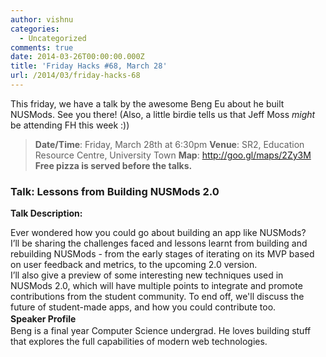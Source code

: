 ```yaml
---
author: vishnu
categories:
  - Uncategorized
comments: true
date: 2014-03-26T00:00:00.000Z
title: 'Friday Hacks #68, March 28'
url: /2014/03/friday-hacks-68
---
```


This friday, we have a talk by the awesome Beng Eu about he built NUSMods. See you there! (Also, a little birdie tells us that Jeff Moss <em>might</em> be attending FH this week :))
<blockquote><strong>Date/Time</strong>: Friday, March 28th at 6:30pm
<strong>Venue</strong>: SR2, Education Resource Centre, University Town
<strong>Map</strong>: <a href="http://goo.gl/maps/2Zy3M">http://goo.gl/maps/2Zy3M</a>
<strong>Free pizza is served before the talks.</strong></blockquote>
<h3>Talk: Lessons from Building NUSMods 2.0</h3>
<strong>Talk Description:</strong>
<div>

<strong style="line-height: 1.5em;"></strong>
<div>
<div>Ever wondered how you could go about building an app like NUSMods?</div>
</div>
<strong style="line-height: 1.5em;"></strong>
<div>I’ll be sharing the challenges faced and lessons learnt from building and rebuilding NUSMods - from the early stages of iterating on its MVP based on user feedback and metrics, to the upcoming 2.0 version.</div>
<strong style="line-height: 1.5em;"></strong>
<div>I’ll also give a preview of some interesting new techniques used in NUSMods 2.0, which will have multiple points to integrate and promote contributions from the student community. To end off, we'll discuss the future of student-made apps, and how you could contribute too.</div>
<strong style="line-height: 1.5em;">Speaker Profile</strong>

</div>
<div>
<div>Beng is a final year Computer Science undergrad. He loves building stuff that explores the full capabilities of modern web technologies.</div>
</div>
